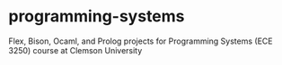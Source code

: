 # programming-systems
Flex, Bison, Ocaml, and Prolog projects for Programming Systems (ECE 3250) course at Clemson University
